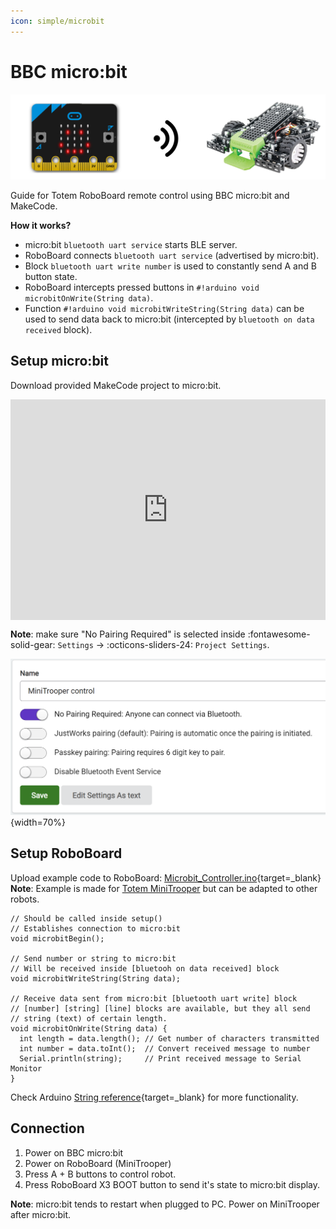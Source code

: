 ```yaml
---
icon: simple/microbit
---
```


# BBC micro:bit

![BBC micro:bit Totem MiniTrooper remote control](../assets/images/microbit-minitrooper-remote.jpg)

Guide for Totem RoboBoard remote control using BBC micro:bit and MakeCode.

**How it works?**

- micro:bit `bluetooth uart service` starts BLE server.
- RoboBoard connects `bluetooth uart service` (advertised by micro:bit).
- Block `bluetooth uart write number` is used to constantly send A and B button state.
- RoboBoard intercepts pressed buttons in `#!arduino void microbitOnWrite(String data)`.
- Function `#!arduino void microbitWriteString(String data)` can be used to send data back to micro:bit (intercepted by `bluetooth on data received` block).

## Setup micro:bit

Download provided MakeCode project to micro:bit.

<div style="position:relative;height:0;padding-bottom:70%;overflow:hidden;"><iframe style="position:absolute;top:0;left:0;width:100%;height:100%;" src="https://makecode.microbit.org/#pub:S15748-91078-35041-57649" frameborder="0" sandbox="allow-popups allow-forms allow-scripts allow-same-origin"></iframe></div>

**Note**: make sure "No Pairing Required" is selected inside :fontawesome-solid-gear: `Settings` -> :octicons-sliders-24: `Project Settings`.

![MakeCode settings](../assets/images/makecode-settings.png){width=70%}

## Setup RoboBoard

Upload example code to RoboBoard: [Microbit_Controller.ino](https://github.com/totemmaker/arduino-examples/blob/master/kit_MiniTrooper/Microbit_Controller/Microbit_Controller.ino){target=_blank}  
**Note**: Example is made for [Totem MiniTrooper](../products/robotics-kits.md#mini-trooper) but can be adapted to other robots.

```arduino title="Functions"
// Should be called inside setup()
// Establishes connection to micro:bit
void microbitBegin();

// Send number or string to micro:bit
// Will be received inside [bluetooh on data received] block
void microbitWriteString(String data);

// Receive data sent from micro:bit [bluetooth uart write] block
// [number] [string] [line] blocks are available, but they all send
// string (text) of certain length.
void microbitOnWrite(String data) {
  int length = data.length(); // Get number of characters transmitted
  int number = data.toInt();  // Convert received message to number
  Serial.println(string);     // Print received message to Serial Monitor
}
```

Check Arduino [String reference](https://docs.arduino.cc/language-reference/en/variables/data-types/stringObject/){target=_blank} for more functionality.

## Connection

1. Power on BBC micro:bit
1. Power on RoboBoard (MiniTrooper)
1. Press A + B buttons to control robot.
1. Press RoboBoard X3 BOOT button to send it's state to micro:bit display.

**Note**: micro:bit tends to restart when plugged to PC. Power on MiniTrooper after micro:bit.

